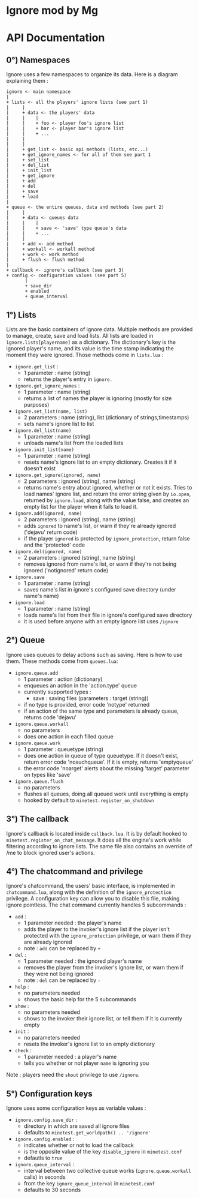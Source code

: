 Ignore mod by Mg
================

# API Documentation

## 0°) Namespaces
Ignore uses a few namespaces to organize its data. Here is a diagram explaining them :

    ignore <- main namespace
    |
    + lists <- all the players' ignore lists (see part 1)
    |     |
    |     + data <- the players' data
    |     |    |
    |     |    + foo <- player foo's ignore list
    |     |    + bar <- player bar's ignore list
    |     |    + ...
    |     |
    |     |
    |     + get_list <- basic api methods (lists, etc...)
    |     + get_ignore_names <- for all of them see part 1
    |     + set_list
    |     + del_list
    |     + init_list
    |     + get_ignore
    |     + add
    |     + del
    |     + save
    |     + load
    |
    + queue <- the entire queues, data and methods (see part 2)
    |     |
    |     + data <- queues data
    |     |    |
    |     |    + save <- 'save' type queue's data
    |     |    + ...
    |     |
    |     + add <- add method
    |     + workall <- workall method
    |     + work <- work method
    |     + flush <- flush method
    |
    + callback <- ignore's callback (see part 3)
    + config <- configuration values (see part 5)
           |
           + save_dir
           + enabled
           + queue_interval


## 1°) Lists

Lists are the basic containers of ignore data. Multiple methods are provided to manage, create, save and load lists. All lists are loaded in `ignore.lists[playername]` as a dictionary. The dictionary's key is the ignored player's name, and its value is the time stamp indicating the moment they were ignored.
Those methods come in `lists.lua` :
 - `ignore.get_list` :
    - 1 parameter : name (string)
    - returns the player's entry in `ignore.`
 - `ignore.get_ignore_names` :
    - 1 parameter : name (string)
    - returns a list of names the player is ignoring (mostly for size purposes)
 - `ignore.set_list(name, list)`
    - 2 parameters : name (string), list (dictionary of strings,timestamps)
    - sets name's ignore list to list
 - `ignore.del_list(name)`
    - 1 parameter : name (string)
    - unloads name's list from the loaded lists
 - `ignore.init_list(name)`
    - 1 parameter : name (string)
    - resets name's ignore list to an empty dictionary. Creates it if it doesn't exist
 - `ignore.get_ignore(ignored, name)`
    - 2 parameters : ignored (string), name (string)
    - returns name's entry about ignored, whether or not it exists. Tries to load names' ignore list, and return the error string given by `io.open`, returned by `ignore.load`, along with the value false, and creates an empty list for the player when it fails to load it.
 - `ignore.add(ignored, name)`
    - 2 parameters : ignored (string), name (string)
    - adds `ignored` to name's list, or warn if they're already ignored ('dejavu' return code)
    - if the player `ignored` is protected by `ignore_protection`, return false and the 'protected' code
 - `ignore.del(ignored, name)`
    - 2 parameters : ignored (string), name (string)
    - removes ignored from name's list, or warn if they're not being ignored ('notignored' return code)
 - `ignore.save`
    - 1 parameter : name (string)
    - saves name's list in ignore's configured save directory (under name's name)
 - `ignore.load`
    - 1 parameter : name (string)
    - loads name's list from their file in ignore's configured save directory
    - it is used before anyone with an empty ignore list uses `/ignore`

## 2°) Queue

Ignore uses queues to delay actions such as saving. Here is how to use them.
These methods come from `queues.lua`:
 - `ignore.queue.add`
    - 1 parameter : action (dictionary)
    - enqueues an action in the 'action.type' queue
    - currently supported types :
        - save : saving files (parameters : target (string))
    - if no type is provided, error code 'notype' returned
    - if an action of the same type and parameters is already queue, returns code 'dejavu'
 - `ignore.queue.workall`
    - no parameters
    - does one action in each filled queue
 - `ignore.queue.work`
    - 1 parameter : queuetype (string)
    - does one action in queue of type queuetype. If it doesn't exist, return error code 'nosuchqueue'. If it is empty, returns 'emptyqueue'
    - the error code 'noarget' alerts about the missing 'target' parameter on types like 'save'
 - `ignore.queue.flush`
    - no parameters
    - flushes all queues, doing all queued work until everything is empty
    - hooked by default to `minetest.register_on_shutdown`

## 3°) The callback

Ignore's callback is located inside `callback.lua`. It is by default hooked to `minetest.register_on_chat_message`. It does all the engine's work while filtering according to ignore lists.
The same file also contains an override of /me to block ignored user's actions.

## 4°) The chatcommand and privilege

Ignore's chatcommand, the users' basic interface, is implemented in `chatcommand.lua`, along with the definition of the `ignore_protection` privilege. A configuration key can allow you to disable this file, making ignore pointless. The chat command currently handles 5 subcommands :
 - `add` :
    - 1 parameter needed : the player's name
    - adds the player to the invoker's ignore list if the player isn't protected with the `ignore_protection` privilege, or warn them if they are already ignored
    - note : `add` can be replaced by `+`
 - `del` :
    - 1 parameter needed : the ignored player's name
    - removes the player from the invoker's ignore list, or warn them if they were not being ignored
    - note : `del` can be replaced by `-`
 - `help` :
    - no parameters needed
    - shows the basic help for the 5 subcommands
 - `show` :
    - no parameters needed
    - shows to the invoker their ignore list, or tell them if it is currently empty
 - `init` :
    - no parameters needed
    - resets the invoker's ignore list to an empty dictionary
 - `check` :
    - 1 parameter needed : a player's name
    - tells you whether or not player `name` is ignoring you

Note : players need the `shout` privilege to use `/ignore`.

## 5°) Configuration keys

Ignore uses some configuration keys as variable values :
 - `ignore.config.save_dir` :
    - directory in which are saved all ignore files
    - defaults to `minetest.get_worldpath() .. '/ignore'`
 - `ignore.config.enabled` :
    - indicates whether or not to load the callback
    - is the opposite value of the key `disable_ignore` in `minetest.conf`
    - defautls to `true`
 - `ignore.queue_interval` :
    - interval between two collective queue works (`ignore.queue.workall` calls) in seconds
    - from the key `ignore_queue_interval` in `minetest.conf`
    - defaults to 30 seconds
